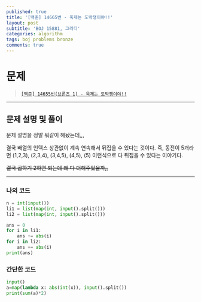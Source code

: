 ```yaml
---
published: true
title: '[백준] 14665번 - 욱제는 도박쟁이야!!'
layout: post
subtitle: 'BOJ 15881, 그리디'
categories: algorithm
tags: boj problems bronze
comments: true
---
```


# 문제
> [`[백준] 14655번(브론즈 1) - 욱제는 도박쟁이야!!`](https://www.acmicpc.net/problem/14665)

---
## 문제 설명 및 풀이

문제 설명을 정말 뭐같이 해놨는데,,,

결국 배열의 인덱스 상관없이 계속 연속해서 뒤집을 수 있다는 것이다. 즉, 동전이 5개라면 (1,2,3), (2,3,4), (3,4,5), (4,5), (5) 이런식으로 다 뒤집을 수 있다는 이야기다.

~~결국 곱하기 2하면 되는데 왜 다 더해주었을까,,~~

---
### 나의 코드
```python
n = int(input())
li1 = list(map(int, input().split()))
li2 = list(map(int, input().split()))

ans = 0
for i in li1:
	ans += abs(i)
for i in li2:
	ans += abs(i)
print(ans)

```

### 간단한 코드
```python
input()
a=map(lambda x: abs(int(x)), input().split())
print(sum(a)*2)
```
